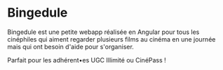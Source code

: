 # Bingedule
Bingedule est une petite webapp réalisée en Angular pour tous les cinéphiles qui aiment regarder plusieurs films au cinéma en une journée mais qui ont besoin d'aide pour s'organiser.

Parfait pour les adhérent•es UGC Illimité ou CinéPass !
